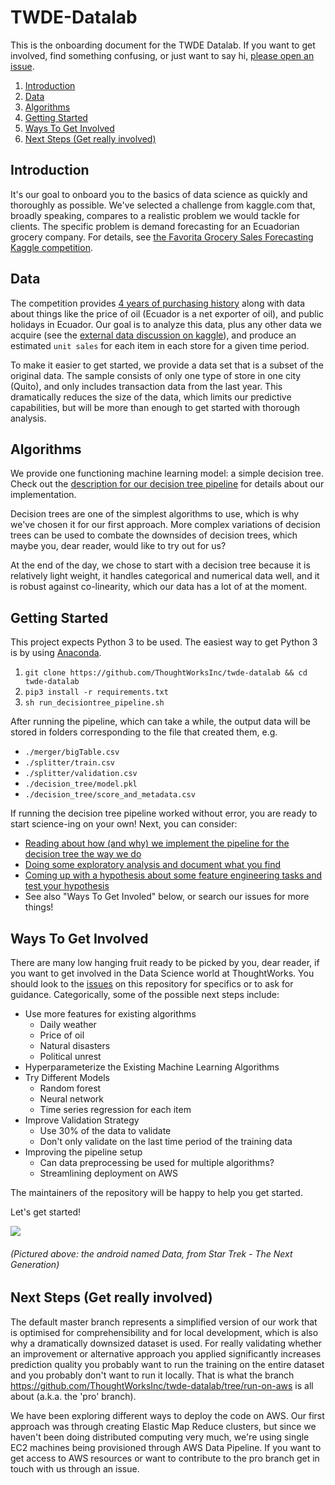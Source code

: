 # TWDE-Datalab
This is the onboarding document for the TWDE Datalab. If you want to get involved, find something confusing, or just want to say hi, [please open an issue](https://github.com/ThoughtWorksInc/twde-datalab/issues).

1. [Introduction](https://github.com/ThoughtWorksInc/twde-datalab/blob/master/README.md#introduction)
1. [Data](https://github.com/ThoughtWorksInc/twde-datalab/blob/master/README.md#data)
1. [Algorithms](https://github.com/ThoughtWorksInc/twde-datalab/blob/master/README.md#algorithms)
1. [Getting Started](https://github.com/ThoughtWorksInc/twde-datalab/blob/master/README.md#getting-started)
1. [Ways To Get Involved](https://github.com/ThoughtWorksInc/twde-datalab/blob/master/README.md#ways-to-get-involved)
1. [Next Steps (Get really involved)](https://github.com/ThoughtWorksInc/twde-datalab/blob/master/README.md#next-steps)


## Introduction
It's our goal to onboard you to the basics of data science as quickly and thoroughly as possible. We've selected a challenge from kaggle.com that, broadly speaking, compares to a realistic problem we would tackle for clients. The specific problem is demand forecasting for an Ecuadorian grocery company. For details, see [the Favorita Grocery Sales Forecasting Kaggle competition](https://www.kaggle.com/c/favorita-grocery-sales-forecasting).

## Data
The competition provides [4 years of purchasing history](https://www.kaggle.com/c/favorita-grocery-sales-forecasting/data) along with data about things like the price of oil (Ecuador is a net exporter of oil), and public holidays in Ecuador. Our goal is to analyze this data, plus any other data we acquire (see the [external data discussion on kaggle](https://www.kaggle.com/c/favorita-grocery-sales-forecasting/discussion/41537)), and produce an estimated `unit sales` for each item in each store for a given time period. 

To make it easier to get started, we provide a data set that is a subset of the original data. The sample consists of only one type of store in one city (Quito), and only includes transaction data from the last year. This dramatically reduces the size of the data, which limits our predictive capabilities, but will be more than enough to get started with thorough analysis.

## Algorithms
We provide one functioning machine learning model: a simple decision tree. Check out the [description for our decision tree pipeline](https://github.com/ThoughtWorksInc/twde-datalab/blob/master/decision_tree_overview.md) for details about our implementation. 

Decision trees are one of the simplest algorithms to use, which is why we've chosen it for our first approach. More complex variations of decision trees can be used to combate the downsides of decision trees, which maybe you, dear reader, would like to try out for us?

At the end of the day, we chose to start with a decision tree because it is relatively light weight, it handles categorical and numerical data well, and it is robust against co-linearity, which our data has a lot of at the moment. 

## Getting Started
This project expects Python 3 to be used. The easiest way to get Python 3 is by using [Anaconda](https://www.anaconda.com/download).

1. `git clone https://github.com/ThoughtWorksInc/twde-datalab && cd twde-datalab`
1. `pip3 install -r requirements.txt`
1. `sh run_decisiontree_pipeline.sh`

After running the pipeline, which can take a while, the output data will be stored in folders corresponding to the file that created them, e.g.
- `./merger/bigTable.csv`
- `./splitter/train.csv`
- `./splitter/validation.csv`
- `./decision_tree/model.pkl`
- `./decision_tree/score_and_metadata.csv`

If running the decision tree pipeline worked without error, you are ready to start science-ing on your own! Next, you can consider:
- [Reading about how (and why) we implement the pipeline for the decision tree the way we do](https://github.com/ThoughtWorksInc/twde-datalab/blob/master/decision_tree_overview.md)
- [Doing some exploratory analysis and document what you find](https://github.com/ThoughtWorksInc/twde-datalab/blob/master/analysis)
- [Coming up with a hypothesis about some feature engineering tasks and test your hypothesis](https://github.com/ThoughtWorksInc/twde-datalab/blob/master/Feature_Engineering.ipynb)
- See also "Ways To Get Involed" below, or search our issues for more things!


## Ways To Get Involved
There are many low hanging fruit ready to be picked by you, dear reader, if you want to get involved in the Data Science world at ThoughtWorks. You should look to the [issues](https://github.com/ThoughtWorksInc/twde-datalab/issues) on this repository for specifics or to ask for guidance. Categorically, some of the possible next steps include:
  - Use more features for existing algorithms
    - Daily weather
    - Price of oil
    - Natural disasters
    - Political unrest
  - Hyperparameterize the Existing Machine Learning Algorithms
  - Try Different Models
    - Random forest
    - Neural network
    - Time series regression for each item
  - Improve Validation Strategy 
    - Use 30% of the data to validate
    - Don't only validate on the last time period of the training data
  - Improving the pipeline setup
    - Can data preprocessing be used for multiple algorithms?
    - Streamlining deployment on AWS
  
The maintainers of the repository will be happy to help you get started.

Let's get started!

![](http://i0.kym-cdn.com/photos/images/original/001/268/288/04a.gif)
###### (Pictured above: the android named Data, from Star Trek - The Next Generation)


## Next Steps (Get really involved)

The default master branch represents a simplified version of our work that is optimised for comprehensibility and for local development, which is also why a dramatically downsized dataset is used.
For really validating whether an improvement or alternative approach you applied significantly increases prediction quality you probably want to run the training on the entire dataset and you probably don't want to run it locally. 
That is what the branch https://github.com/ThoughtWorksInc/twde-datalab/tree/run-on-aws is all about (a.k.a. the 'pro' branch).

We have  been exploring different ways to deploy the code on AWS. Our first approach was through creating Elastic Map Reduce clusters, but since we haven't been doing distributed computing very much, we're using single EC2 machines being provisioned through AWS Data Pipeline. 
If you want to get access to AWS resources or want to contribute to the pro branch get in touch with us through an issue.
